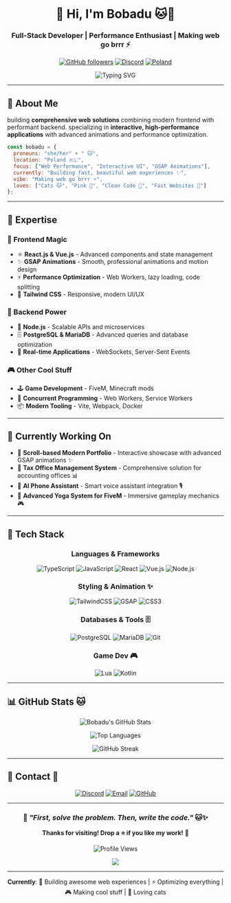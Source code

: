 <div align="center">

# 👋 Hi, I'm Bobadu 🐱💖

### Full-Stack Developer | Performance Enthusiast | Making web go brrr ⚡

[![GitHub followers](https://img.shields.io/github/followers/Bobadu?style=for-the-badge&logo=github&color=FF69B4)](https://github.com/Bobadu)
[![Discord](https://img.shields.io/badge/Discord-bobadu-FF69B4?style=for-the-badge&logo=discord&logoColor=white)](https://discord.com)
[![Poland](https://img.shields.io/badge/🇵🇱_Poland-Based-FF1493?style=for-the-badge)](https://github.com/Bobadu)

<img src="https://readme-typing-svg.demolab.com?font=Fira+Code&weight=600&size=28&duration=3000&pause=1000&color=FF69B4&center=true&vCenter=true&repeat=true&width=600&lines=building+beautiful+web+experiences+%F0%9F%8C%B8;GSAP+animation+expert+%E2%9C%A8;web+performance+nerd+%F0%9F%9A%80;cat+person+%F0%9F%90%B1%F0%9F%92%96" alt="Typing SVG" />

</div>

---

## 🚀 About Me

building **comprehensive web solutions** combining modern frontend with performant backend. specializing in **interactive, high-performance applications** with advanced animations and performance optimization.

```javascript
const bobadu = {
  pronouns: "she/her" + " 🐱",
  location: "Poland 🇵🇱",
  focus: ["Web Performance", "Interactive UI", "GSAP Animations"],
  currently: "Building fast, beautiful web experiences ✨",
  vibe: "Making web go brrr ⚡",
  loves: ["Cats 🐱", "Pink 💖", "Clean Code 🌸", "Fast Websites 🚀"]
};
```

---

## 💖 Expertise

### 🌸 Frontend Magic
- ⚛️ **React.js & Vue.js** - Advanced components and state management
- ✨ **GSAP Animations** - Smooth, professional animations and motion design
- ⚡ **Performance Optimization** - Web Workers, lazy loading, code splitting
- 💅 **Tailwind CSS** - Responsive, modern UI/UX

### 🚀 Backend Power  
- 🔧 **Node.js** - Scalable APIs and microservices
- 🗄️ **PostgreSQL & MariaDB** - Advanced queries and database optimization
- 🔄 **Real-time Applications** - WebSockets, Server-Sent Events

### 🎮 Other Cool Stuff
- 🕹️ **Game Development** - FiveM, Minecraft mods
- 🧵 **Concurrent Programming** - Web Workers, Service Workers
- 📦 **Modern Tooling** - Vite, Webpack, Docker

---

## 🌸 Currently Working On

- 📜 **Scroll-based Modern Portfolio** - Interactive showcase with advanced GSAP animations ✨
- 💼 **Tax Office Management System** - Comprehensive solution for accounting offices 📊
- 🤖 **AI Phone Assistant** - Smart voice assistant integration 🎙️
- 🧘 **Advanced Yoga System for FiveM** - Immersive gameplay mechanics 🎮

---

## 💅 Tech Stack

<div align="center">

### Languages & Frameworks
![TypeScript](https://img.shields.io/badge/TypeScript-FF1493?style=for-the-badge&logo=typescript&logoColor=white)
![JavaScript](https://img.shields.io/badge/JavaScript-FF69B4?style=for-the-badge&logo=javascript&logoColor=white)
![React](https://img.shields.io/badge/React-FF1493?style=for-the-badge&logo=react&logoColor=white)
![Vue.js](https://img.shields.io/badge/Vue.js-FF69B4?style=for-the-badge&logo=vue.js&logoColor=white)
![Node.js](https://img.shields.io/badge/Node.js-FF1493?style=for-the-badge&logo=node.js&logoColor=white)

### Styling & Animation ✨
![TailwindCSS](https://img.shields.io/badge/Tailwind-FF69B4?style=for-the-badge&logo=tailwindcss&logoColor=white)
![GSAP](https://img.shields.io/badge/GSAP-FF1493?style=for-the-badge&logo=greensock&logoColor=white)
![CSS3](https://img.shields.io/badge/CSS3-FF69B4?style=for-the-badge&logo=css3&logoColor=white)

### Databases & Tools 🗄️
![PostgreSQL](https://img.shields.io/badge/PostgreSQL-FF1493?style=for-the-badge&logo=postgresql&logoColor=white)
![MariaDB](https://img.shields.io/badge/MariaDB-FF69B4?style=for-the-badge&logo=mariadb&logoColor=white)
![Git](https://img.shields.io/badge/Git-FF1493?style=for-the-badge&logo=git&logoColor=white)

### Game Dev 🎮
![Lua](https://img.shields.io/badge/Lua-FF69B4?style=for-the-badge&logo=lua&logoColor=white)
![Kotlin](https://img.shields.io/badge/Kotlin-FF1493?style=for-the-badge&logo=kotlin&logoColor=white)

</div>

---

## 📊 GitHub Stats 🐱

<div align="center">

![Bobadu's GitHub Stats](https://github-readme-stats.vercel.app/api?username=Bobadu&show_icons=true&theme=buefy&hide_border=true&bg_color=0D1117&title_color=FF69B4&icon_color=FF1493&text_color=FFB6C1)

![Top Languages](https://github-readme-stats.vercel.app/api/top-langs/?username=Bobadu&layout=compact&theme=buefy&hide_border=true&bg_color=0D1117&title_color=FF69B4&text_color=FFB6C1)

<img src="https://github-readme-streak-stats.herokuapp.com?user=Bobadu&theme=buefy&hide_border=true&background=0D1117&ring=FF69B4&fire=FF1493&currStreakLabel=FFB6C1" alt="GitHub Streak" />

</div>

---

## 💬 Contact 🌸

<div align="center">

[![Discord](https://img.shields.io/badge/Discord-bobadu-FF69B4?style=for-the-badge&logo=discord&logoColor=white)](https://discord.com)
[![Email](https://img.shields.io/badge/Email-Contact-FF1493?style=for-the-badge&logo=gmail&logoColor=white)](mailto:dziewczynafoxi@gmail.com)
[![GitHub](https://img.shields.io/badge/GitHub-Bobadu-FF69B4?style=for-the-badge&logo=github&logoColor=white)](https://github.com/Bobadu)

</div>

---

<div align="center">

### 💭 *"First, solve the problem. Then, write the code."* 🐱✨

**Thanks for visiting! Drop a ⭐ if you like my work!** 💖

![Profile Views](https://komarev.com/ghpvc/?username=Bobadu&color=FF69B4&style=for-the-badge)

<img src="https://capsule-render.vercel.app/api?type=waving&color=gradient&customColorList=12&height=100&section=footer&text=See%20you%20later!%20🐱💖&fontSize=30&fontColor=FF69B4&animation=twinkling" />

</div>

---

<div align="center">
  
**Currently**: 🔨 Building awesome web experiences | ⚡ Optimizing everything | 🎮 Making cool stuff | 💖 Loving cats

</div>

